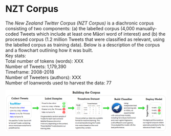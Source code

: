# NZT Corpus
The <i>New Zealand Twitter Corpus (NZT Corpus)</i> is a diachronic corpus consisting of two components: (a) the labelled corpus (4,000 manually-coded Tweets which include at least one Māori word of interest) and (b) the processed corpus (1.2 million Tweets that were classified as relevant, using the labelled corpus as training data). Below is a description of the corpus and a flowchart outlining how it was built. 
<br>
Key stats: <br>
Total number of tokens (words): XXX <br>
Number of Tweets: 1,179,390 <br>
Timeframe: 2008-2018 <br>
Number of Tweeters (authors): XXX <br>
Number of loanwords used to harvest the data: 77

 <img src="../pics/Process.png" alt="Process" width="1000"/>
